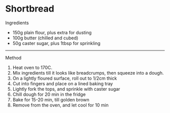 # Shortbread

Ingredients

-   150g plain flour, plus extra for dusting
-   100g butter (chilled and cubed)
-   50g caster sugar, plus 1tbsp for sprinkling

--------------------------------------------------------------------------------

Method

1.  Heat oven to 170C.
2.  Mix ingredients till it looks like breadcrumps, then squeeze into a dough.
3.  On a lightly floured surface, roll out to 1/2cm thick
4.  Cut into fingers and place on a lined baking tray
5.  Lightly fork the tops, and sprinkle with caster sugar
6.  Chill dough for 20 min in the fridge
7.  Bake for 15-20 min, till golden brown
8.  Remove from the oven, and let cool for 10 min
